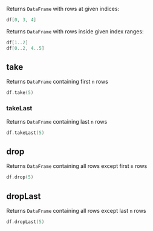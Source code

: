[//]: # (title: Slice rows)

<!---IMPORT org.jetbrains.kotlinx.dataframe.samples.api.Access-->

Returns `DataFrame` with rows at given indices:

<!---FUN getSeveralRowsByIndices-->

```kotlin
df[0, 3, 4]
```

<!---END-->

Returns `DataFrame` with rows inside given index ranges:

<!---FUN getSeveralRowsByRanges-->

```kotlin
df[1..2]
df[0..2, 4..5]
```

<!---END-->

## take

Returns `DataFrame` containing first `n` rows

<!---FUN take-->

```kotlin
df.take(5)
```

<!---END-->

### takeLast

Returns `DataFrame` containing last `n` rows

<!---FUN takeLast-->

```kotlin
df.takeLast(5)
```

<!---END-->

## drop

Returns `DataFrame` containing all rows except first `n` rows

<!---FUN drop-->

```kotlin
df.drop(5)
```

<!---END-->

## dropLast

Returns `DataFrame` containing all rows except last `n` rows

<!---FUN dropLast-->

```kotlin
df.dropLast(5)
```

<!---END-->
